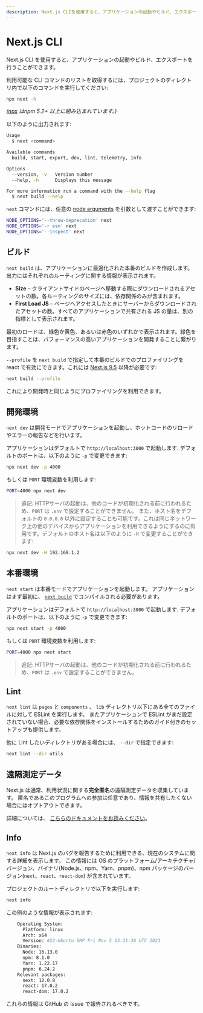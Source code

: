 ```yaml
---
description: Next.js CLIを使用すると、アプリケーションの起動やビルド、エクスポートを行うことができます。詳細はこちらをご覧ください。
---
```


# Next.js CLI

Next.js CLI を使用すると、アプリケーションの起動やビルド、エクスポートを行うことができます。

利用可能な CLI コマンドのリストを取得するには、プロジェクトのディレクトリ内で以下のコマンドを実行してください:

```bash
npx next -h
```

_([npx](https://medium.com/@maybekatz/introducing-npx-an-npm-package-runner-55f7d4bd282b) はnpm 5.2+ 以上に組み込まれています。)_

以下のように出力されます:

```bash
Usage
  $ next <command>

Available commands
  build, start, export, dev, lint, telemetry, info

Options
  --version, -v   Version number
  --help, -h      Displays this message

For more information run a command with the --help flag
  $ next build --help
```

`next` コマンドには、任意の [node arguments](https://nodejs.org/api/cli.html#cli_node_options_options) を引数として渡すことができます:

```bash
NODE_OPTIONS='--throw-deprecation' next
NODE_OPTIONS='-r esm' next
NODE_OPTIONS='--inspect' next
```

## ビルド

`next build` は、アプリケーションに最適化された本番のビルドを作成します。出力にはそれぞれのルーティングに関する情報が表示されます。

- **Size** – クライアントサイドのページへ移動する際にダウンロードされるアセットの数。各ルーティングのサイズには、依存関係のみが含まれます。
- **First Load JS** – ページへアクセスしたときにサーバーからダウンロードされたアセットの数。すべてのアプリケーションで共有される JS の量は、別の指標として表示されます。

最初のロードは、緑色か黄色、あるいは赤色のいずれかで表示されます。緑色を目指すことは、パフォーマンスの高いアプリケーションを開発することに繋がります。

 `--profile` を `next build` で指定して本番のビルドでのプロファイリングを react で有効にできます。これには [Next.js 9.5](https://nextjs.org/blog/next-9-5) 以降が必要です:

```bash
next build --profile
```

これにより開発時と同じようにプロファイリングを利用できます。

## 開発環境

`next dev` は開発モードでアプリケーションを起動し、ホットコードのリロードやエラーの報告などを行います。

アプリケーションはデフォルトで `http://localhost:3000` で起動します. デフォルトのポートは、以下のように `-p` で変更できます:

```bash
npx next dev -p 4000
```

もしくは `PORT` 環境変数を利用します:

```bash
PORT=4000 npx next dev
```

> 追記: HTTPサーバの起動は、他のコードが初期化される前に行われるため、`PORT` は `.env` で設定することができません。
また、ホスト名をデフォルトの `0.0.0.0` 以外に設定することも可能です。これは同じネットワーク上の他のデバイスからアプリケーションを利用できるようにするのに有用です。デフォルトのホスト名は以下のように `-H` で変更することができます:

```bash
npx next dev -H 192.168.1.2
```

## 本番環境

`next start` は本番モードでアプリケーションを起動します。 アプリケーションはまず最初に、 [`next build`](#build) でコンパイルされる必要があります。

アプリケーションはデフォルトで `http://localhost:3000` で起動します. デフォルトのポートは、以下のように `-p` で変更できます:

```bash
npx next start -p 4000
```

もしくは `PORT` 環境変数を利用します:

```bash
PORT=4000 npx next start
```

> 追記: HTTPサーバの起動は、他のコードが初期化される前に行われるため、`PORT` は `.env` で設定することができません。

## Lint

`next lint` は `pages` と `components` 、 `lib` ディレクトリ以下にある全てのファイルに対して ESLint を実行します。 またアプリケーションで ESLint がまだ設定されていない場合、必要な依存関係をインストールするためのガイド付きのセットアップも提供します。

他に Lint したいディレクトリがある場合には、 `--dir` で指定できます:

```bash
next lint --dir utils
```

## 遠隔測定データ

Next.js は通常、利用状況に関する**完全匿名**の遠隔測定データを収集しています。
匿名であるこのプログラムへの参加は任意であり、情報を共有したくない場合にはオプトアウトできます。

詳細については、 [こちらのドキュメントをお読みください](https://nextjs.org/telemetry/)。

## Info

`next info` は Next.js のバグを報告するために利用できる、現在のシステムに関する詳細を表示します。
この情報には OS のプラットフォーム/アーキテクチャ/バージョン、バイナリ(Node.js、npm、Yarn、pnpm)、npm パッケージのバージョン(`next`、`react`、`react-dom`) が含まれています。

プロジェクトのルートディレクトリで以下を実行します:

```bash
next info
```

この例のような情報が表示されます:

```bash
    Operating System:
      Platform: linux
      Arch: x64
      Version: #22-Ubuntu SMP Fri Nov 5 13:21:36 UTC 2021
    Binaries:
      Node: 16.13.0
      npm: 8.1.0
      Yarn: 1.22.17
      pnpm: 6.24.2
    Relevant packages:
      next: 12.0.8
      react: 17.0.2
      react-dom: 17.0.2
```

これらの情報は GitHub の Issue で報告されるべきです。
